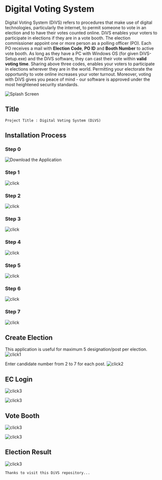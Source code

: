 # Digital Voting System
Digital Voting System (DiVS) refers to procedures that make use of digital technologies, particularly the internet, to permit someone to vote in an election and to have their votes counted online. DiVS enables your voters to participate in elections if they are in a vote booth. The election commissioner appoint one or more person as a polling officer (PO). Each PO receives a mail with **Election Code**, **PO ID** and **Booth Number** to active vote booth. As long as they have a PC with Windows OS (for given DiVS-Setup.exe) and the DiVS software, they can cast their vote within **valid voting time**. Sharing above three codes, enables your voters to participate in elections wherever they are in the world. Permitting your electorate the opportunity to vote online increases your voter turnout. Moreover, voting with DiVS gives you peace of mind - our software is approved under the most heightened security standards.

![Splash Screen](images/divs0.png)

## Title
```
Project Title : Digital Voting System (DiVS)
```
## Installation Process

### Step 0

![Download](https://github.com/ranaswe2/Digital-Voting-System/releases/tag/v1.0-beta) the Application

### Step 1
![click](images/divs1.png)

### Step 2
![click](images/divs2.png)

### Step 3
![click](images/divs3.png)

### Step 4
![click](images/divs4.png)

### Step 5
![click](images/divs5.png)

### Step 6
![click](images/divs6.png)

### Step 7
![click](images/divs7.png)




## Create Election

This application is useful for maximum 5 designation/post per election.
![click1](images/divs8.png)

Enter candidate number from 2 to 7 for each post.
![click2](images/divs9.png)

## EC Login
![click3](images/divs10.png)

![click3](images/divs11.png)

## Vote Booth

![click3](images/divs12.png)

![click3](images/divs13.png)

## Election Result

![click3](images/divs14.png)

```
Thanks to visit this DiVS repository...
```
